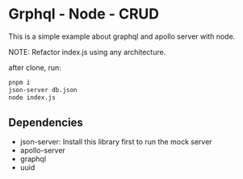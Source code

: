# Grphql - Node - CRUD

This is a simple example about graphql and apollo server with node.

NOTE: Refactor index.js using any architecture.

after clone, run:

```sh
pnpm i
json-server db.json
node index.js
```

## Dependencies

- json-server: Install this library first to run the mock server
- apollo-server
- graphql
- uuid
